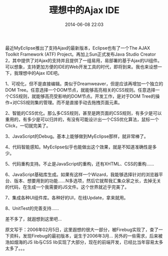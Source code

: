 ﻿---
layout: post
title:  "理想中的Ajax IDE"
date:   2014-06-08 22:03
categories: Thinking IT
tags: Product
---

最近MyEclipse推出了支持Ajax的最新版本，Eclipse也有了一个The AJAX Toolkit Framework (ATF) Project。再加上Sun正式发布Java Studio Creator 2，其中提供了对Ajax的支持并且提供了一组易用，易部署的基于Ajax的UI组件。可以想象，支持更加方便的IDE的Web开发工具的时代，即将到来。我也来设想一下，我理想中的Ajax IDE吧。
 
1、可视化，但不是直接编辑。类似于Dreamweaver，但是应该再增加一个独立的DOM Tree。任意选择一个DOM节点，就能够高亮相关的CSS规则。任意选择一个CSS规则，就能够高亮受影响的DOM节点。开发工作，是对于DOM Tree的操作+对CSS规则集的管理。而不是直接手动去拖拽页面元素。
 
2、智能的CSS优化。那么多CSS规则，甚至是跨页面的CSS规则，有多少是可以重用的，有多少是可以归并的，有没有可能设计出一个CSS优化算法，鼠标一个Click，一切就完美了。
 
3、JavaScript的Debug。基本上能够做到MyEclipse那样，就非常棒了。
 
4、代码智能感知。MyEclipse似乎也能做出这个效果，就是不知道准确性是多少。
 
5、代码重构支持。不止是JavaScript的重构，还有XHTML、CSS的重构……
 
6、JavaScript基础库生成。如果有这样一个Wizard，我能够选择针对的浏览器平台、版本、想要用到的功能……N多选项，然后它就帮我汇集众家之长，去掉无关的代码，在生成一个我需要的JS文件。这个世界就近乎完美了。
 
7、集成各种UI组件库。各种好的UI，在线Update，拿来就用。
 
8、UnitTest的完善支持……
 
差不多了，就遐想到这里吧…

原文写于：2006年02月5日，这里遐想的很大一部分，被Firebug实现了，查了一下资料，发现Firebug的最初版本，诞生于2006年3月...
另外的一些需求，后来被浩如烟海的JS lib与CSS lib实现了大部分，现在的前端开发，已经比当年容易太多太多了。。。